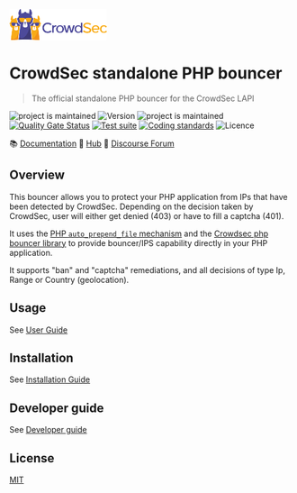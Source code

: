 ![CrowdSec Logo](https://raw.githubusercontent.com/crowdsecurity/cs-standalone-php-bouncer/main/docs/images/logo_crowdsec.png)

# CrowdSec standalone PHP bouncer

> The official standalone PHP bouncer for the CrowdSec LAPI

![project is maintained](https://img.shields.io/maintenance/yes/2023.svg)
![Version](https://img.shields.io/github/v/release/crowdsecurity/cs-standalone-php-bouncer?include_prereleases)
![project is maintained](https://img.shields.io/maintenance/yes/2023.svg)
[![Quality Gate Status](https://sonarcloud.io/api/project_badges/measure?project=crowdsecurity_cs-standalone-php-bouncer&metric=alert_status)](https://sonarcloud.io/dashboard?id=crowdsecurity_cs-standalone-php-bouncer)
[![Test suite](https://github.com/crowdsecurity/cs-standalone-php-bouncer/actions/workflows/test-suite.yml/badge.svg)](https://github.com/crowdsecurity/cs-standalone-php-bouncer/actions/workflows/test-suite.yml)
[![Coding standards](https://github.com/crowdsecurity/cs-standalone-php-bouncer/actions/workflows/coding-standards.yml/badge.svg)](https://github.com/crowdsecurity/cs-standalone-php-bouncer/actions/workflows/coding-standards.yml)
![Licence](https://img.shields.io/github/license/crowdsecurity/cs-standalone-php-bouncer)


:books: <a href="https://doc.crowdsec.net">Documentation</a>
:diamond_shape_with_a_dot_inside: <a href="https://hub.crowdsec.net">Hub</a>
:speech_balloon: <a href="https://discourse.crowdsec.net">Discourse Forum</a>


## Overview

This bouncer allows you to protect your PHP application from IPs that have been detected by CrowdSec. Depending on 
the decision taken by CrowdSec, user will either get denied (403) or have to fill a captcha (401).

It uses the [PHP `auto_prepend_file` mechanism](https://www.php.net/manual/en/ini.core.php#ini.auto-prepend-file) and
the [Crowdsec php bouncer library](https://github.com/crowdsecurity/php-cs-bouncer) to provide bouncer/IPS capability
directly in your PHP application.

It supports "ban" and "captcha" remediations, and all decisions of type Ip, Range or Country (geolocation).


## Usage

See [User Guide](https://github.com/crowdsecurity/cs-standalone-php-bouncer/blob/main/docs/USER_GUIDE.md)

## Installation

See [Installation Guide](https://github.com/crowdsecurity/cs-standalone-php-bouncer/blob/main/docs/INSTALLATION_GUIDE.md)


## Developer guide

See [Developer guide](https://github.com/crowdsecurity/cs-standalone-php-bouncer/blob/main/docs/DEVELOPER.md)


## License

[MIT](https://github.com/crowdsecurity/cs-standalone-php-bouncer/blob/main/LICENSE)
